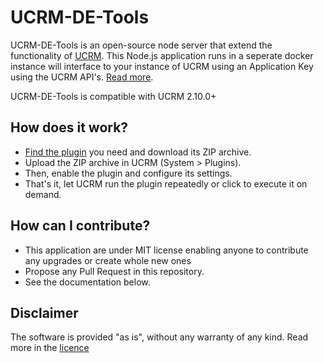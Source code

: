 # UCRM-DE-Tools

UCRM-DE-Tools is an open-source node server that extend the functionality of [UCRM](https://ucrm.ubnt.com/). 
This Node.js application runs in a seperate docker instance will interface to your instance of UCRM using an Application Key using the UCRM API's. [Read more](https://ucrm.docs.apiary.io/#).

UCRM-DE-Tools is compatible with UCRM 2.10.0+

## How does it work?
* [Find the plugin](https://github.com/Ubiquiti-App/UCRM-plugins/tree/master/plugins) you need and download its ZIP archive.
* Upload the ZIP archive in UCRM (System > Plugins).
* Then, enable the plugin and configure its settings.
* That's it, let UCRM run the plugin repeatedly or click to execute it on demand.


## How can I contribute?
* This application are under MIT license enabling anyone to contribute any upgrades or create whole new ones
* Propose any Pull Request in this repository.
* See the documentation below.

## Disclaimer 
The software is provided "as is", without any warranty of any kind. Read more in the [licence](https://github.com/Ubiquiti-App/UCRM-plugins/blob/master/LICENSE)
